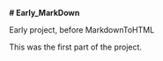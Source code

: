 <b># Early_MarkDown</b>

Early project, before MarkdownToHTML

This was the first part of the project.
